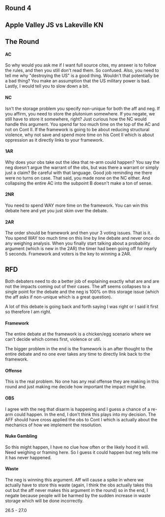 ## Round 4
## Apple Valley JS vs Lakeville KN

## The Round

#### AC
So why would you ask me if I want full source cites, my answer is to follow the rules, and then you still don't read them.  So confused.  Also, you need to tell me why "destroying the US" is a good thing.  Wouldn't that potentially be a bad thing?  You make an assumption that the US military power is bad.  Lastly, I would tell you to slow down a bit.

#### NC
Isn't the storage problem you specify non-unique for both the aff and neg.  If you affirm, you need to store the plutonium somewhere.  If you negate, we still have to store it somewhere, right?  Just curious how the NC would handle this argument.  You spend far too much time on the top of the AC and not on Cont II.  If the framework is going to be about reducing structural violence, why not save and spend more time on his Cont II which is about oppression as it directly links to your framework.

#### 1AR
Why does your obs take out the idea that re-arm could happen?  You say the neg doesn't argue the warrant of the obs, but was there a warrant or simply just a claim?  Be careful with that language.  Good job reminding me there were no turns on case.  That said, you made none on the NC either.  And collapsing the entire AC into the subpoint B doesn't make a ton of sense.  

#### 2NR
You need to spend WAY more time on the framework.  You can win this debate here and yet you just skim over the debate.

#### 2AR
The order should be framework and then your 3 voting issues.  That is it.  You spend WAY too much time on this line by line debate and never once do any weighing analysis.  When you finally start talking about a probability argument (which is new in the 2AR) the timer had been going off for nearly 5 seconds.  Framework and voters is the key to winning a 2AR.

## RFD

Both debaters need to do a better job of explaining exactly what are and are not the impacts coming out of their cases.  The aff seems collapses to a single point for the debate and the neg is 100% on this storage issue (which the aff asks if non-unique which is a great question).

A lot of this debate is going back and forth saying I was right or I said it first so therefore I am right.

#### Framework
The entire debate at the framework is a chicken/egg scenario where we can't decide which comes first, violence or util.  

The bigger problem in the end is the framework is an after thought to the entire debate and no one ever takes any time to directly link back to the framework.

#### Offense
This is the real problem.  No one has any real offense they are making in this round and just making me decide how important the impact might be.

#### OBS
I agree with the neg that disarm is happening and I guess a chance of a re-arm could happen.  In the end, I don't think this plays into my decision.  The AFF should have cross applied the obs to Cont I which is actually about the mechanics of how we implement the resolution.

#### Nuke Gambling
So this might happen, I have no clue how often or the likely hood it will.  Need weighing or framing here.  So I guess it could happen but neg tells me it has never happened.

#### Waste
The neg is winning this argument.  Aff will cause a spike in where we actually have to store this waste (again, I think the obs actually takes this out but the aff never makes this argument in the round) so in the end, I negate because people will be harmed by the sudden increase in waste storage which will be done incorrectly.

26.5 - 27.0



